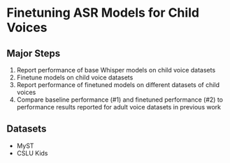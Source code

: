 # Finetuning ASR Models for Child Voices

## Major Steps

1. Report performance of base Whisper models on child voice datasets
2. Finetune models on child voice datasets
3. Report performance of finetuned models on different datasets of child voices
4. Compare baseline performance (#1) and finetuned performance (#2) to performance results reported for adult voice datasets in previous work

## Datasets

 - MyST
 - CSLU Kids